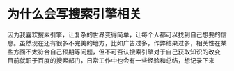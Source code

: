 # 为什么会写搜索引擎相关
因为我喜欢搜索引擎，让复杂的世界变得简单，让每个人都可以找到自己想要的信息。虽然现在还有很多不完美的地方，比如广告过多，作弊结果过多，相关性在某些方面不太符合自己预期等问题，但不可否认搜索引擎对于自己获取知识的改变    
目前就职于百度的搜索部门，日常工作中也会有一些经验和总结，想记录下来  
